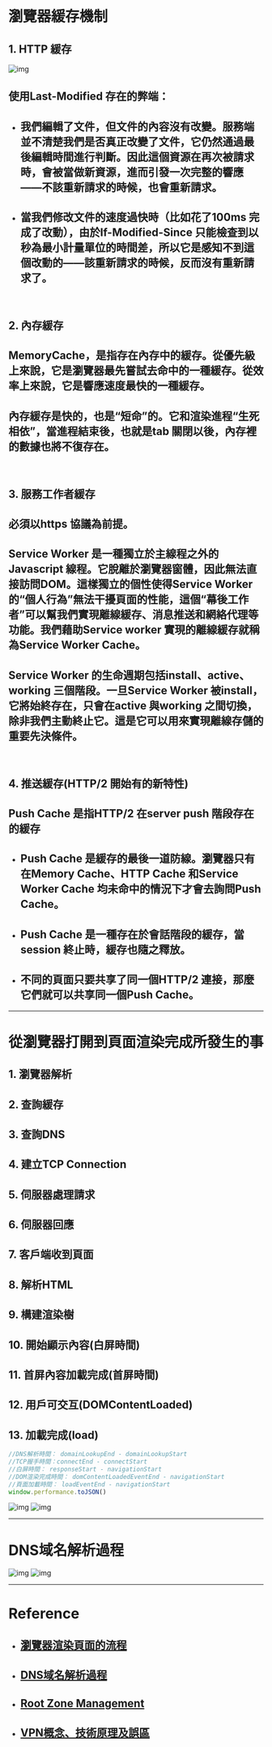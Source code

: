 # 瀏覽器緩存機制
## **1. HTTP 緩存**
![img](img/17.jpg)

## **使用Last-Modified 存在的弊端：**
- ## 我們編輯了文件，但文件的內容沒有改變。服務端並不清楚我們是否真正改變了文件，它仍然通過最後編輯時間進行判斷。因此這個資源在再次被請求時，會被當做新資源，進而引發一次完整的響應——不該重新請求的時候，也會重新請求。

- ## 當我們修改文件的速度過快時（比如花了100ms 完成了改動），由於If-Modified-Since 只能檢查到以秒為最小計量單位的時間差，所以它是感知不到這個改動的——該重新請求的時候，反而沒有重新請求了。

<br/>

## **2. 內存緩存**
## MemoryCache，是指存在內存中的緩存。從優先級上來說，它是瀏覽器最先嘗試去命中的一種緩存。從效率上來說，它是響應速度最快的一種緩存。

## 內存緩存是快的，也是“短命”的。它和渲染進程“生死相依”，當進程結束後，也就是tab 關閉以後，內存裡的數據也將不復存在。

<br/>

## **3. 服務工作者緩存**
## 必須以https 協議為前提。
## Service Worker 是一種獨立於主線程之外的Javascript 線程。它脫離於瀏覽器窗體，因此無法直接訪問DOM。這樣獨立的個性使得Service Worker 的“個人行為”無法干擾頁面的性能，這個“幕後工作者”可以幫我們實現離線緩存、消息推送和網絡代理等功能。我們藉助Service worker 實現的離線緩存就稱為Service Worker Cache。

## Service Worker 的生命週期包括install、active、working 三個階段。一旦Service Worker 被install，它將始終存在，只會在active 與working 之間切換，除非我們主動終止它。這是它可以用來實現離線存儲的重要先決條件。

<br/>

## **4. 推送緩存(HTTP/2 開始有的新特性)**
## Push Cache 是指HTTP/2 在server push 階段存在的緩存
- ## Push Cache 是緩存的最後一道防線。瀏覽器只有在Memory Cache、HTTP Cache 和Service Worker Cache 均未命中的情況下才會去詢問Push Cache。
- ## Push Cache 是一種存在於會話階段的緩存，當session 終止時，緩存也隨之釋放。
- ## 不同的頁面只要共享了同一個HTTP/2 連接，那麼它們就可以共享同一個Push Cache。

---

# 從瀏覽器打開到頁面渲染完成所發生的事
## 1. 瀏覽器解析
## 2. 查詢緩存
## 3. 查詢DNS
## 4. 建立TCP Connection
## 5. 伺服器處理請求
## 6. 伺服器回應
## 7. 客戶端收到頁面
## 8. 解析HTML
## 9. 構建渲染樹
## 10. 開始顯示內容(白屏時間)
## 11. 首屏內容加載完成(首屏時間)
## 12. 用戶可交互(DOMContentLoaded)
## 13. 加載完成(load)

```js
//DNS解析時間： domainLookupEnd - domainLookupStart
//TCP握手時間：connectEnd - connectStart
//白屏時間： responseStart - navigationStart
//DOM渲染完成時間： domContentLoadedEventEnd - navigationStart
//頁面加載時間： loadEventEnd - navigationStart
window.performance.toJSON()
```

![img](img/10.jpg)
![img](img/11.jpg)

---

# DNS域名解析過程
![img](img/12.jpg)
![img](img/13.jpg)

---

# Reference
- ## [瀏覽器渲染頁面的流程](https://www.bilibili.com/video/BV18f4y1H7Zu?spm_id_from=333.999.0.0)
- ## [DNS域名解析過程](https://www.bilibili.com/video/BV1uL4y1B7aE?spm_id_from=333.999.0.0)
- ## [Root Zone Management](https://www.iana.org/domains/root/servers)
- ## [VPN概念、技術原理及誤區](https://www.bilibili.com/video/BV1KY411t75D?spm_id_from=333.999.0.0)
